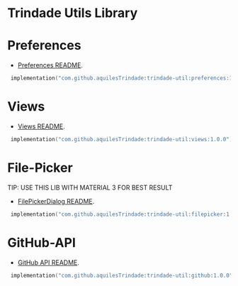 # Trindade Utils Library 

# Preferences

* [Preferences README](https://github.com/aquilesTrindade/trindade-util/tree/release/filepicker/README.md).

```kotlin
 implementation("com.github.aquilesTrindade:trindade-util:preferences:1.0.0")
```

# Views 

* [Views README](https://github.com/aquilesTrindade/trindade-util/tree/release/views/README.md).

```kotlin
 implementation("com.github.aquilesTrindade:trindade-util:views:1.0.0")
```

# File-Picker
TIP: USE THIS LIB WITH MATERIAL 3 FOR BEST RESULT

* [FilePickerDialog README](https://github.com/aquilesTrindade/trindade-util/tree/release/filepicker/README.md).

```kotlin
 implementation("com.github.aquilesTrindade:trindade-util:filepicker:1.0.0")
```


# GitHub-API

* [GitHub API README](https://github.com/aquilesTrindade/trindade-util/tree/release/github_api/README.md).

```kotlin
 implementation("com.github.aquilesTrindade:trindade-util:github:1.0.0")
```

